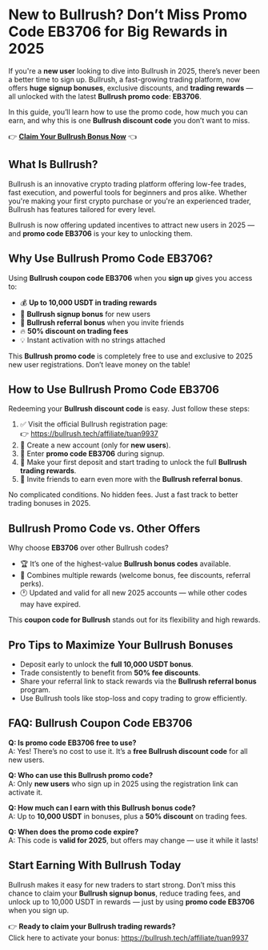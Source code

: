 
<h1>New to Bullrush? Don’t Miss Promo Code EB3706 for Big Rewards in 2025</h1>
<p>If you're a <strong>new user</strong> looking to dive into Bullrush in 2025, there’s never been a better time to sign up. Bullrush, a fast-growing trading platform, now offers <strong>huge signup bonuses</strong>, exclusive discounts, and <strong>trading rewards</strong> — all unlocked with the latest <strong>Bullrush promo code</strong>: <strong>EB3706</strong>.</p>
<p>In this guide, you’ll learn how to use the promo code, how much you can earn, and why this is one <strong>Bullrush discount code</strong> you don’t want to miss.</p>
<p>👉 <a href="https://bullrush.tech/affiliate/tuan9937" target="_blank"><strong>Claim Your Bullrush Bonus Now</strong></a> 👈</p>

<img src="https://images.mirror-media.xyz/publication-images/ASnJbVIP270BNgt1pANEG.png?height=960&amp;width=1920" decoding="async" data-nimg="fill" class="css-xah9so" style="position: absolute; inset: 0px; box-sizing: border-box; padding: 0px; border: none; margin: auto; display: block; width: 0px; height: 0px; min-width: 100%; max-width: 100%; min-height: 100%; max-height: 100%;">
<h2>What Is Bullrush?</h2>
<p>Bullrush is an innovative crypto trading platform offering low-fee trades, fast execution, and powerful tools for beginners and pros alike. Whether you're making your first crypto purchase or you're an experienced trader, Bullrush has features tailored for every level.</p>
<p>Bullrush is now offering updated incentives to attract new users in 2025 — and <strong>promo code EB3706</strong> is your key to unlocking them.</p>

<h2>Why Use Bullrush Promo Code EB3706?</h2>
<p>Using <strong>Bullrush coupon code EB3706</strong> when you <strong>sign up</strong> gives you access to:</p>
<ul>
<li>💰 <strong>Up to 10,000 USDT in trading rewards</strong></li>
<li>🎁 <strong>Bullrush signup bonus</strong> for new users</li>
<li>🤝 <strong>Bullrush referral bonus</strong> when you invite friends</li>
<li>🔥 <strong>50% discount on trading fees</strong></li>
<li>💡 Instant activation with no strings attached</li>
</ul>
<p>This <strong>Bullrush promo code</strong> is completely free to use and exclusive to 2025 new user registrations. Don’t leave money on the table!</p>

<h2>How to Use Bullrush Promo Code EB3706</h2>
<p>Redeeming your <strong>Bullrush discount code</strong> is easy. Just follow these steps:</p>
<ol>
<li>✅ Visit the official Bullrush registration page:<br>👉 <a href="https://bullrush.tech/affiliate/tuan9937" target="_blank">https://bullrush.tech/affiliate/tuan9937</a></li>
<li>🔐 Create a new account (only for <strong>new users</strong>).</li>
<li>🎯 Enter <strong>promo code EB3706</strong> during signup.</li>
<li>💸 Make your first deposit and start trading to unlock the full <strong>Bullrush trading rewards</strong>.</li>
<li>🚀 Invite friends to earn even more with the <strong>Bullrush referral bonus</strong>.</li>
</ol>
<p>No complicated conditions. No hidden fees. Just a fast track to better trading bonuses in 2025.</p>

<h2>Bullrush Promo Code vs. Other Offers</h2>
<p>Why choose <strong>EB3706</strong> over other Bullrush codes?</p>
<ul>
<li>🏆 It’s one of the highest-value <strong>Bullrush bonus codes</strong> available.</li>
<li>🧩 Combines multiple rewards (welcome bonus, fee discounts, referral perks).</li>
<li>🕐 Updated and valid for all new 2025 accounts — while other codes may have expired.</li>
</ul>
<p>This <strong>coupon code for Bullrush</strong> stands out for its flexibility and high rewards.</p>

<h2>Pro Tips to Maximize Your Bullrush Bonuses</h2>
<ul>
<li>Deposit early to unlock the <strong>full 10,000 USDT bonus</strong>.</li>
<li>Trade consistently to benefit from <strong>50% fee discounts</strong>.</li>
<li>Share your referral link to stack rewards via the <strong>Bullrush referral bonus</strong> program.</li>
<li>Use Bullrush tools like stop-loss and copy trading to grow efficiently.</li>
</ul>

<h2>FAQ: Bullrush Coupon Code EB3706</h2>
<p><strong>Q: Is promo code EB3706 free to use?</strong><br>A: Yes! There’s no cost to use it. It’s a <strong>free Bullrush discount code</strong> for all new users.</p>
<p><strong>Q: Who can use this Bullrush promo code?</strong><br>A: Only <strong>new users</strong> who sign up in 2025 using the registration link can activate it.</p>
<p><strong>Q: How much can I earn with this Bullrush bonus code?</strong><br>A: Up to <strong>10,000 USDT</strong> in bonuses, plus a <strong>50% discount</strong> on trading fees.</p>
<p><strong>Q: When does the promo code expire?</strong><br>A: This code is <strong>valid for 2025</strong>, but offers may change — use it while it lasts!</p>

<h2>Start Earning With Bullrush Today</h2>
<p>Bullrush makes it easy for new traders to start strong. Don’t miss this chance to claim your <strong>Bullrush signup bonus</strong>, reduce trading fees, and unlock up to 10,000 USDT in rewards — just by using <strong>promo code EB3706</strong> when you sign up.</p>
<p>👉 <strong>Ready to claim your Bullrush trading rewards?</strong><br>Click here to activate your bonus: <a href="https://bullrush.tech/affiliate/tuan9937" target="_blank">https://bullrush.tech/affiliate/tuan9937</a></p>
</body>
</html>
